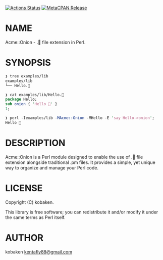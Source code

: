 [![Actions Status](https://github.com/kfly8/Acme-Onion/actions/workflows/test.yml/badge.svg)](https://github.com/kfly8/Acme-Onion/actions) [![MetaCPAN Release](https://badge.fury.io/pl/Acme-Onion.svg)](https://metacpan.org/release/Acme-Onion)
# NAME

Acme::Onion - .🧅 file extension in Perl.

# SYNOPSIS

```perl
❯ tree examples/lib
examples/lib
└── Hello.🧅

❯ cat examples/lib/Hello.🧅
package Hello;
sub onion { 'Hello 🧅' }
1;

❯ perl -Iexamples/lib -MAcme::Onion -MHello -E 'say Hello->onion';
Hello 🧅
```

# DESCRIPTION

Acme::Onion is a Perl module designed to enable the use of .🧅 file extension alongside traditional .pm files. It provides a simple, yet unique way to organize and manage your Perl code.

# LICENSE

Copyright (C) kobaken.

This library is free software; you can redistribute it and/or modify
it under the same terms as Perl itself.

# AUTHOR

kobaken <kentafly88@gmail.com>
